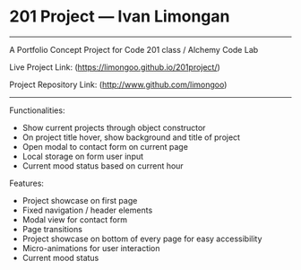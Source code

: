 # 201 Project — Ivan Limongan

----
A Portfolio Concept Project for Code 201 class / Alchemy Code Lab

Live Project Link: (https://limongoo.github.io/201project/)

Project Repository Link: (http://www.github.com/limongoo)

----

Functionalities:
- Show current projects through object constructor
- On project title hover, show background and title of project
- Open modal to contact form on current page
- Local storage on form user input
- Current mood status based on current hour

Features:
- Project showcase on first page
- Fixed navigation / header elements
- Modal view for contact form
- Page transitions
- Project showcase on bottom of every page for easy accessibility
- Micro-animations for user interaction
- Current mood status
